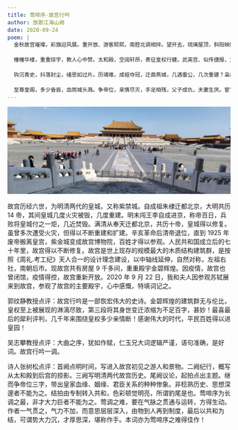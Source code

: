 ```yaml
---
title: 莺啼序·故宫行吟
author: 放歌江海山阙
date: 2020-09-24
poem: |
  金秋故宫璀璨，彩旗迎风展。重开放、游客熙熙，南腔北调相拌。望开去，琉璃屋顶，斜阳映照金光灿。更龙雕凤饰，迎来阵阵惊叹。

  幢幢华楼，重重琼宇，教人心中赞。太和殿，空阔轩昂，表征皇权行健。武英宫、似传捷报，文华殿、如观诗焰。进后宫，玉榭香台，琼华无限。

  钩沉青史，抖落封尘，绪思如过片。历靖难，成祖夺冠，迁鼎燕城，几遇雷公，几次重建？枭雄李闯，京华一梦，火焚宫阙天生怨。满清兴，复又新颜现。风云六世，皇城几度兴衰，王朝几回生变。

  至尊皇阁，多少昏辰，血雨城头溅。争帝位，亲情尽灭，手足相残，父子成仇，夫妻生厌。宦官外戚，权臣奸相，把持凤阁昏天暗。更嫔妃，魂断坤宁殿。共和荡涤皇天，天下为公，故宫行遍。
---
```


![故宫](./image.jpg)

故宫历经六世，为明清两代的皇城，又称紫禁城。自成祖朱棣迁都北京，大明共历 14 帝，其间皇城几度火灾被毁，几度重建。明末闯王李自成进京，称帝百日，兵败将皇城付之一炬，几近焚毁。满清从奉天迁都北京，共历十帝，皇城得以修复。虽曾多次遭受火灾，但得以不断重建和扩建。辛亥革命后清帝退位，直到 1925 年废帝搬离皇宫，紫金城变成故宫博物院，百姓才得以参观。人民共和国成立后的七十年里，故宫得以不断修复。故宫是世上现存的规模最大的木质结构建筑群，是按照《周礼.考工纪》天人合一的设计理念建设，以中轴线延伸，自然对称，左祖右社，南朝后市。现故宫共有房屋 9 千多间，重重殿宇金碧辉煌。因疫情，故宫也曾闭馆，疫情得控，故宫重新开放。2020 年 9 月 22 日，我和夫人因参观苏轼展来到故宫，参观了故宫的主要殿宇，心中感慨，特填词记之。

郭纹静教授点评：故宫行吟是一部恢宏伟大的史诗。金碧辉煌的建筑群无与伦比，皇权至上被展现的淋漓尽致，第三段将其身世变迁浓缩为不足百字，甚妙！最喜最后的犀利评判，几千年来围绕皇权多少亲情断！感谢伟大的时代，平民百姓得以进皇园！

吴志攀教授点评：大曲之序，犹如作赋，仁玉兄大词逻辑严谨，语句准确，是好词。故宫行吟一调。

诗人张树松点评：首阙点明时间，写进入故宫初见之游人和景物。二阙纪行，概写从太和殿到后宫的掠影。三阙写明清两代故宫历史。尾阙议论，起拍点出主题。继而争帝位三字，带出皇家血缘、姻缘、君臣关系的种种惨象。非稔熟历史、思想深邃者不能为之。结拍由专制转入共和，色彩顿觉明亮，所谓豹尾是也。莺啼序为长调之最，非才大力巨者不能为之。莺调之难，要在气脉之贯通与运转，方得生动。作者一气贯之，气力不加，而意思层层深入，由物到人再到制度，最后以共和为结，可谓势大力沉，才厚思深，堪称作手。本词亦为莺啼序之难得佳作！
